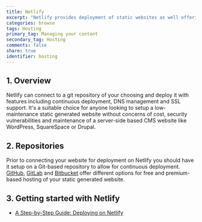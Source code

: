 ```yaml
---
title: Netlify
excerpt: "Netlify provides deployment of static websites as well offering integration with a range JAMstack architecture."
categories: browse
tags: Hosting
primary_tag: Managing your content
secondary_tag: Hosting
comments: false
share: true
identifier: hosting
---
```


## 1. Overview
Netlify can connect to a git repository of your choosing and deploy it with features including continuous deployment, DNS management and SSL support. It's a suitable choice for anyone looking to setup a low-maintenance static generated website without concerns of cost, security vulnerabilities and maintenance of a server-side based CMS website like WordPress, SquareSpace or Drupal.

## 2. Repositories
Prior to connecting your website for deployment on Netlify you should have it setup on a Git-based repository to allow for continuous deployment. [GitHub](https://github.com/), [GitLab](https://gitlab.com/) and [Bitbucket](https://bitbucket.org/) offer different options for free and premium-based hosting of your static generated website.

## 3. Getting started with Netlify
- [A Step-by-Step Guide: Deploying on Netlify](https://www.netlify.com/blog/2016/09/29/a-step-by-step-guide-deploying-on-netlify/)